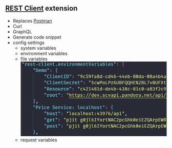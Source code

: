##  [REST Client](https://marketplace.visualstudio.com/items?itemName=humao.rest-client) extension

* Replaces [Postman](https://getpostman.com)
* Curl
* GraphQL
* Generate code snippet
* config settings
  * system variables
  * environment variables
  * file variables
![](../images/rest&#32;env&#32;variables.png) <!-- .element class="plain" height="50%" width="50%" -->
  * request variables